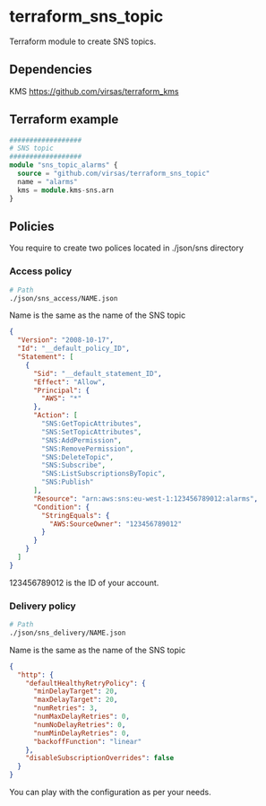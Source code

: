 # terraform_sns_topic

Terraform module to create SNS topics.

## Dependencies

KMS <https://github.com/virsas/terraform_kms>

## Terraform example

``` terraform
##################
# SNS topic
##################
module "sns_topic_alarms" {
  source = "github.com/virsas/terraform_sns_topic"
  name = "alarms"
  kms = module.kms-sns.arn
}
```

## Policies

You require to create two polices located in ./json/sns directory

### Access policy

``` bash
# Path 
./json/sns_access/NAME.json
```

Name is the same as the name of the SNS topic

``` JSON
{
  "Version": "2008-10-17",
  "Id": "__default_policy_ID",
  "Statement": [
    {
      "Sid": "__default_statement_ID",
      "Effect": "Allow",
      "Principal": {
        "AWS": "*"
      },
      "Action": [
        "SNS:GetTopicAttributes",
        "SNS:SetTopicAttributes",
        "SNS:AddPermission",
        "SNS:RemovePermission",
        "SNS:DeleteTopic",
        "SNS:Subscribe",
        "SNS:ListSubscriptionsByTopic",
        "SNS:Publish"
      ],
      "Resource": "arn:aws:sns:eu-west-1:123456789012:alarms",
      "Condition": {
        "StringEquals": {
          "AWS:SourceOwner": "123456789012"
        }
      }
    }
  ]
}
```

123456789012 is the ID of your account.

### Delivery policy

``` bash
# Path 
./json/sns_delivery/NAME.json
```

Name is the same as the name of the SNS topic

``` JSON
{
  "http": {
    "defaultHealthyRetryPolicy": {
      "minDelayTarget": 20,
      "maxDelayTarget": 20,
      "numRetries": 3,
      "numMaxDelayRetries": 0,
      "numNoDelayRetries": 0,
      "numMinDelayRetries": 0,
      "backoffFunction": "linear"
    },
    "disableSubscriptionOverrides": false
  }
}
```

You can play with the configuration as per your needs.
